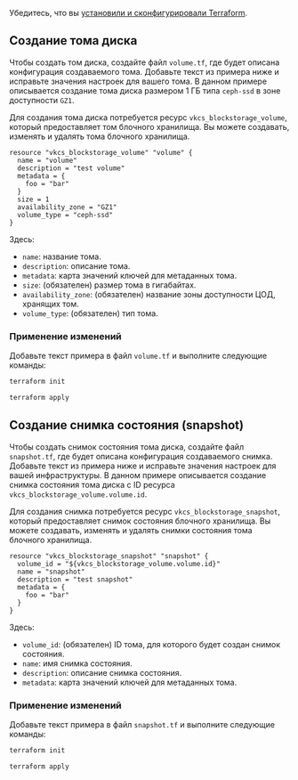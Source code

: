 <warn>

Убедитесь, что вы [установили и сконфигурировали Terraform](../../../quick-start).

</warn>

## Создание тома диска

Чтобы создать том диска, создайте файл `volume.tf`, где будет описана конфигурация создаваемого тома. Добавьте текст из примера ниже и исправьте значения настроек для вашего тома. В данном примере описывается создание тома диска размером 1 ГБ типа `ceph-ssd` в зоне доступности `GZ1`.

Для создания тома диска потребуется ресурс `vkcs_blockstorage_volume`, который предоставляет том блочного хранилища. Вы можете создавать, изменять и удалять тома блочного хранилища.

```hcl
resource "vkcs_blockstorage_volume" "volume" {
  name = "volume"
  description = "test volume"
  metadata = {
    foo = "bar"
  }
  size = 1
  availability_zone = "GZ1"
  volume_type = "ceph-ssd"
}
```

Здесь:

- `name`: название тома.
- `description`: описание тома.
- `metadata`: карта значений ключей для метаданных тома.
- `size`: (обязателен) размер тома в гигабайтах.
- `availability_zone`: (обязателен) название зоны доступности ЦОД, хранящих том.
- `volume_type`: (обязателен) тип тома.

### Применение изменений

Добавьте текст примера в файл `volume.tf` и выполните следующие команды:

```bash
terraform init
```
```bash
terraform apply
```

## Создание снимка состояния (snapshot)

Чтобы создать снимок состояния тома диска, создайте файл `snapshot.tf`, где будет описана конфигурация создаваемого снимка. Добавьте текст из примера ниже и исправьте значения настроек для вашей инфраструктуры. В данном примере описывается создание снимка состояния тома диска с ID ресурса `vkcs_blockstorage_volume.volume.id`.

Для создания снимка потребуется ресурс `vkcs_blockstorage_snapshot`, который предоставляет снимок состояния блочного хранилища. Вы можете создавать, изменять и удалять снимки состояния тома блочного хранилища.

```hcl
resource "vkcs_blockstorage_snapshot" "snapshot" {
  volume_id = "${vkcs_blockstorage_volume.volume.id}"
  name = "snapshot"
  description = "test snapshot"
  metadata = {
    foo = "bar"
  }
}
```

Здесь:

- `volume_id`: (обязателен) ID тома, для которого будет создан снимок состояния.
- `name`: имя снимка состояния.
- `description`: описание снимка состояния.
- `metadata`: карта значений ключей для метаданных тома.

### Применение изменений

Добавьте текст примера в файл `snapshot.tf` и выполните следующие команды:

```bash
terraform init
```
```bash
terraform apply
```
